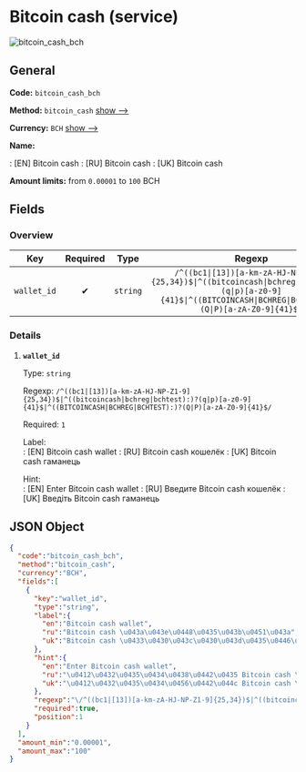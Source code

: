 
# Bitcoin cash (service) 
![bitcoin_cash_bch](https://static.openfintech.io/payout_methods/bitcoin_cash_bch/logo.svg?w=400&c=v0.59.26#w24)  

## General 
 
**Code:** `bitcoin_cash_bch` 
 
**Method:** `bitcoin_cash` [show -->](/payout-methods/bitcoin_cash/) 
 
**Currency:** `BCH` [show -->](/currencies/BCH/) 
 
**Name:** 
 
:	[EN] Bitcoin cash 
:	[RU] Bitcoin cash 
:	[UK] Bitcoin cash 
 
**Amount limits:** from `0.00001` to `100` BCH 

## Fields 

### Overview 

|Key|Required|Type|Regexp| 
|:---:|:---:|:---:|:---:| 
|`wallet_id`|✔|`string`|`/^((bc1\|[13])[a-km-zA-HJ-NP-Z1-9]{25,34})$\|^((bitcoincash\|bchreg\|bchtest):)?(q\|p)[a-z0-9]{41}$\|^((BITCOINCASH\|BCHREG\|BCHTEST):)?(Q\|P)[a-zA-Z0-9]{41}$/`| 
 

### Details 
 
1. **`wallet_id`** 
 
	Type: `string` 
 
	Regexp: `/^((bc1|[13])[a-km-zA-HJ-NP-Z1-9]{25,34})$|^((bitcoincash|bchreg|bchtest):)?(q|p)[a-z0-9]{41}$|^((BITCOINCASH|BCHREG|BCHTEST):)?(Q|P)[a-zA-Z0-9]{41}$/` 
 
	Required: `1` 
 
	Label:  
	: [EN] Bitcoin cash wallet 
	: [RU] Bitcoin cash кошелёк 
	: [UK] Bitcoin cash гаманець 
 
	Hint:  
	: [EN] Enter Bitcoin cash wallet 
	: [RU] Введите Bitcoin cash кошелёк 
	: [UK] Введіть Bitcoin cash гаманець 
 

## JSON Object 

```json
{
  "code":"bitcoin_cash_bch",
  "method":"bitcoin_cash",
  "currency":"BCH",
  "fields":[
    {
      "key":"wallet_id",
      "type":"string",
      "label":{
        "en":"Bitcoin cash wallet",
        "ru":"Bitcoin cash \u043a\u043e\u0448\u0435\u043b\u0451\u043a",
        "uk":"Bitcoin cash \u0433\u0430\u043c\u0430\u043d\u0435\u0446\u044c"
      },
      "hint":{
        "en":"Enter Bitcoin cash wallet",
        "ru":"\u0412\u0432\u0435\u0434\u0438\u0442\u0435 Bitcoin cash \u043a\u043e\u0448\u0435\u043b\u0451\u043a",
        "uk":"\u0412\u0432\u0435\u0434\u0456\u0442\u044c Bitcoin cash \u0433\u0430\u043c\u0430\u043d\u0435\u0446\u044c"
      },
      "regexp":"\/^((bc1|[13])[a-km-zA-HJ-NP-Z1-9]{25,34})$|^((bitcoincash|bchreg|bchtest):)?(q|p)[a-z0-9]{41}$|^((BITCOINCASH|BCHREG|BCHTEST):)?(Q|P)[a-zA-Z0-9]{41}$\/",
      "required":true,
      "position":1
    }
  ],
  "amount_min":"0.00001",
  "amount_max":"100"
}
```  
